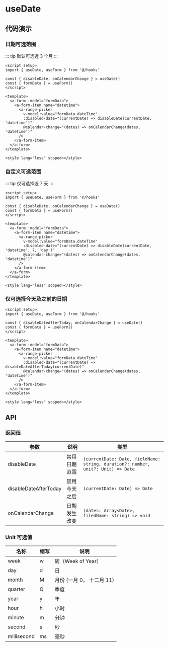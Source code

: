 # useDate

## 代码演示

### 日期可选范围

::: tip
默认可选近 3 个月
:::

```vue
<script setup>
import { useDate, useForm } from '@/hooks'

const { disableDate, onCalendarChange } = useDate()
const { formData } = useForm()
</script>

<template>
  <a-form :model="formData">
    <a-form-item name="datetime">
      <a-range-picker
        v-model:value="formData.dateTime"
        :disabled-date="(currentDate) => disableDate(currentDate, 'datetime')"
        @calendar-change="(dates) => onCalendarChange(dates, 'datetime')"
      />
    </a-form-item>
  </a-form>
</template>

<style lang="less" scoped></style>
```

### 自定义可选范围

::: tip
仅可选择近 7 天
:::

```vue
<script setup>
import { useDate, useForm } from '@/hooks'

const { disableDate, onCalendarChange } = useDate()
const { formData } = useForm()
</script>

<template>
  <a-form :model="formData">
    <a-form-item name="datetime">
      <a-range-picker
        v-model:value="formData.dateTime"
        :disabled-date="(currentDate) => disableDate(currentDate, 'datetime', 7, 'day')"
        @calendar-change="(dates) => onCalendarChange(dates, 'datetime')"
      />
    </a-form-item>
  </a-form>
</template>

<style lang="less" scoped></style>
```

### 仅可选择今天及之前的日期

```vue
<script setup>
import { useDate, useForm } from '@/hooks'

const { disableDateAfterToday, onCalendarChange } = useDate()
const { formData } = useForm()
</script>

<template>
  <a-form :model="formData">
    <a-form-item name="datetime">
      <a-range-picker
        v-model:value="formData.dateTime"
        :disabled-date="(currentDate) => disableDateAfterToday(currentDate)"
        @calendar-change="(dates) => onCalendarChange(dates, 'datetime')"
      />
    </a-form-item>
  </a-form>
</template>

<style lang="less" scoped></style>
```

## API

### 返回值

| 参数                  | 说明         | 类型                                                                             |
| --------------------- | ------------ | -------------------------------------------------------------------------------- |
| disableDate           | 禁用日期范围 | `(currentDate: Date, fieldName: string, duration?: number, unit?: Unit) => Date` |
| disableDateAfterToday | 禁用今天之后 | `(currentDate: Date) => Date`                                                    |
| onCalendarChange      | 日期发生改变 | `(dates: Array<Date>, filedName: string) => void`                                |

### Unit 可选值

| 名称        | 缩写 | 说明                      |
| ----------- | ---- | ------------------------- |
| week        | w    | 周（Week of Year）        |
| day         | d    | 日                        |
| month       | M    | 月份 (一月 0， 十二月 11) |
| quarter     | Q    | 季度                      |
| year        | y    | 年                        |
| hour        | h    | 小时                      |
| minute      | m    | 分钟                      |
| second      | s    | 秒                        |
| millisecond | ms   | 毫秒                      |
